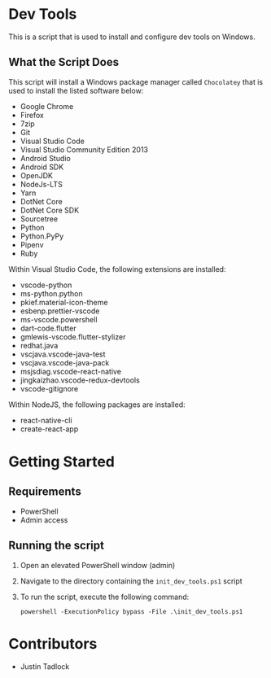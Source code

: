 # Dev Tools
This is a script that is used to install and configure dev tools on Windows.

## What the Script Does
This script will install a Windows package manager called `Chocolatey` that is used to install the listed software below:

* Google Chrome
* Firefox
* 7zip
* Git
* Visual Studio Code
* Visual Studio Community Edition 2013
* Android Studio
* Android SDK
* OpenJDK
* NodeJs-LTS
* Yarn
* DotNet Core
* DotNet Core SDK
* Sourcetree
* Python
* Python.PyPy
* Pipenv
* Ruby

Within Visual Studio Code, the following extensions are installed:

* vscode-python
* ms-python.python
* pkief.material-icon-theme 
* esbenp.prettier-vscode 
* ms-vscode.powershell
* dart-code.flutter
* gmlewis-vscode.flutter-stylizer
* redhat.java 
* vscjava.vscode-java-test 
* vscjava.vscode-java-pack 
* msjsdiag.vscode-react-native 
* jingkaizhao.vscode-redux-devtools
* vscode-gitignore

Within NodeJS, the following packages are installed:

* react-native-cli
* create-react-app


# Getting Started

## Requirements
* PowerShell
* Admin access

## Running the script
1. Open an elevated PowerShell window (admin)
2. Navigate to the directory containing the `init_dev_tools.ps1` script
3. To run the script, execute the following command:

    ```powershell -ExecutionPolicy bypass -File .\init_dev_tools.ps1```

# Contributors
* Justin Tadlock